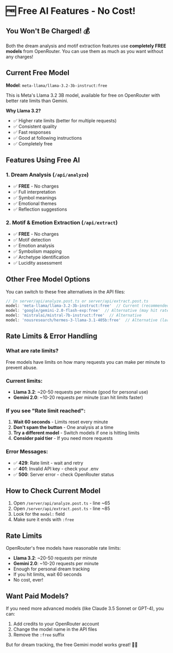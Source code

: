 # 🆓 Free AI Features - No Cost!

## You Won't Be Charged! 💰

Both the dream analysis and motif extraction features use **completely FREE models** from OpenRouter. You can use them as much as you want without any charges!

## Current Free Model

**Model**: `meta-llama/llama-3.2-3b-instruct:free`

This is Meta's Llama 3.2 3B model, available for free on OpenRouter with better rate limits than Gemini.

**Why Llama 3.2?**
- ✅ Higher rate limits (better for multiple requests)
- ✅ Consistent quality
- ✅ Fast responses
- ✅ Good at following instructions
- ✅ Completely free

## Features Using Free AI

### 1. Dream Analysis (`/api/analyze`)
- ✅ **FREE** - No charges
- ✅ Full interpretation
- ✅ Symbol meanings
- ✅ Emotional themes
- ✅ Reflection suggestions

### 2. Motif & Emotion Extraction (`/api/extract`)
- ✅ **FREE** - No charges
- ✅ Motif detection
- ✅ Emotion analysis
- ✅ Symbolism mapping
- ✅ Archetype identification
- ✅ Lucidity assessment

## Other Free Model Options

You can switch to these free alternatives in the API files:

```typescript
// In server/api/analyze.post.ts or server/api/extract.post.ts
model: 'meta-llama/llama-3.2-3b-instruct:free'  // Current (recommended - best rate limits)
model: 'google/gemini-2.0-flash-exp:free'  // Alternative (may hit rate limits faster)
model: 'mistralai/mistral-7b-instruct:free'  // Alternative
model: 'nousresearch/hermes-3-llama-3.1-405b:free'  // Alternative (large model)
```

## Rate Limits & Error Handling

### What are rate limits?
Free models have limits on how many requests you can make per minute to prevent abuse.

### Current limits:
- **Llama 3.2**: ~20-50 requests per minute (good for personal use)
- **Gemini 2.0**: ~10-20 requests per minute (can hit limits faster)

### If you see "Rate limit reached":
1. **Wait 60 seconds** - Limits reset every minute
2. **Don't spam the button** - One analysis at a time
3. **Try a different model** - Switch models if one is hitting limits
4. **Consider paid tier** - If you need more requests

### Error Messages:
- ✅ **429**: Rate limit - wait and retry
- ✅ **401**: Invalid API key - check your .env
- ✅ **500**: Server error - check OpenRouter status

## How to Check Current Model

1. Open `/server/api/analyze.post.ts` - line ~65
2. Open `/server/api/extract.post.ts` - line ~85
3. Look for the `model:` field
4. Make sure it ends with `:free`

## Rate Limits

OpenRouter's free models have reasonable rate limits:
- **Llama 3.2**: ~20-50 requests per minute
- **Gemini 2.0**: ~10-20 requests per minute
- Enough for personal dream tracking
- If you hit limits, wait 60 seconds
- No cost, ever!

## Want Paid Models?

If you need more advanced models (like Claude 3.5 Sonnet or GPT-4), you can:
1. Add credits to your OpenRouter account
2. Change the model name in the API files
3. Remove the `:free` suffix

But for dream tracking, the free Gemini model works great! 🌙✨
